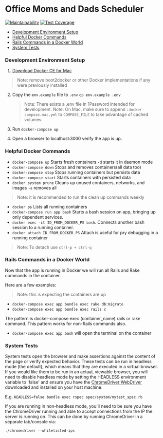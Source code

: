 # Office Moms and Dads Scheduler
[![Maintainability](https://api.codeclimate.com/v1/badges/aaf7efce352e6a023791/maintainability)](https://codeclimate.com/github/OfficeMomsandDads/scheduler/maintainability) [![Test Coverage](https://api.codeclimate.com/v1/badges/aaf7efce352e6a023791/test_coverage)](https://codeclimate.com/github/OfficeMomsandDads/scheduler/test_coverage)

* [Development Environment Setup](#development-environment-setup)
* [Helpful Docker Commands](#helpful-docker-commands)
* [Rails Commands in a Docker World](#rails-commands-in-a-docker-world)
* [System Tests](#system-tests)

### Development Environment Setup

1. [Download Docker CE for Mac](https://store.docker.com/editions/community/docker-ce-desktop-mac)
> Note: remove boot2docker or other Docker implementations if any were previously installed
2.  Copy the `env.example` file to `.env`
    `cp env.example .env `
    > Note: There exists a .env file in 1Password intended for development.
    > Note: On Mac, make sure to append `:docker-compose.mac.yml` to `COMPOSE_FILE` to take advantage of cached volumes

3. Run `docker-compose up`
4. Open a browser to localhost:3000 verify the app is up.

### Helpful Docker Commands
* `docker-compose up` Starts fresh containers `-d` starts it in daemon mode
* `docker-compose down` Stops and removes containers(all data too)
* `docker-compose stop` Stops running containers but persists data
* `docker-compose start` Starts containers with persisted data
* `docker system prune` Cleans up unused containers, networks, and images `-a` removes all
> Note: it is recommended to run the clean up commands weekly
* `docker ps` Lists all running containers
* `docker-compose run app bash` Starts a bash session on app, bringing up only dependent services.
* `docker exec -it ID_FROM_DOCKER_PS bash`. Connects another bash session to a running container.
* `docker attach ID_FROM_DOCKER_PS` Attach is useful for pry debugging in a running container
> Note: To detach use `ctrl-p + ctrl-q`

### Rails Commands in a Docker World
Now that the app is running in Docker we will run all Rails and Rake commands in the container.

Here are a few examples:
> Note: this is expecting the containers are up

* `docker-compose exec app bundle exec rake db:migrate`
* `docker-compose exec app bundle exec rails c`

The pattern is docker-compose exec (container_name) rails or rake command.
This pattern works for non-Rails commands also.

* `docker-compose exec app bash` will open the terminal on the container

### System Tests

System tests open the browser and make assertions against the content of the
page or verify expected behavior. These tests can be run in headless mode (the
default), which means that they are executed in a virtual browser. If you would
like them to be run in an actual, viewable browser, you will need to disable
headless mode by setting the HEADLESS environment variable to 'false' and ensure
you have the [ChromeDriver WebDriver](https://sites.google.com/a/chromium.org/chromedriver/downloads)
downloaded and installed on your host machine.

E.g. `HEADLESS=false bundle exec rspec spec/system/mytest_spec.rb`

If you are running in non-headless mode, you'll need to be sure you have the ChromeDriver running and able to accept connections from the IP the server is running on. This can be done by running ChromeDriver in a separate tab/console via:

`./chromedriver --whitelisted-ips`
